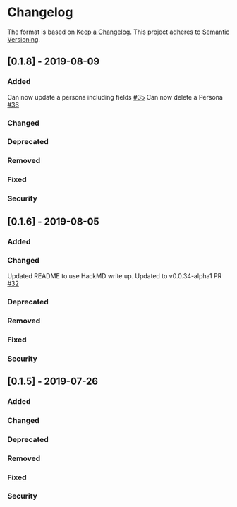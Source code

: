 # Changelog
The format is based on [Keep a Changelog](https://keepachangelog.com/en/1.0.0/).
This project adheres to [Semantic Versioning](https://semver.org/spec/v2.0.0.html).

## [0.1.8] - 2019-08-09

### Added
Can now update a persona including fields [#35](!https://github.com/holochain/personas-profiles/pull/35)
Can now delete a Persona [#36](!https://github.com/holochain/personas-profiles/pull/36)
### Changed

### Deprecated

### Removed

### Fixed

### Security

## [0.1.6] - 2019-08-05

### Added

### Changed
Updated README to use HackMD write up.
Updated to v0.0.34-alpha1 PR [#32](!https://github.com/holochain/personas-profiles/pull/32)
### Deprecated

### Removed

### Fixed

### Security

## [0.1.5] - 2019-07-26

### Added

### Changed

### Deprecated

### Removed

### Fixed

### Security
